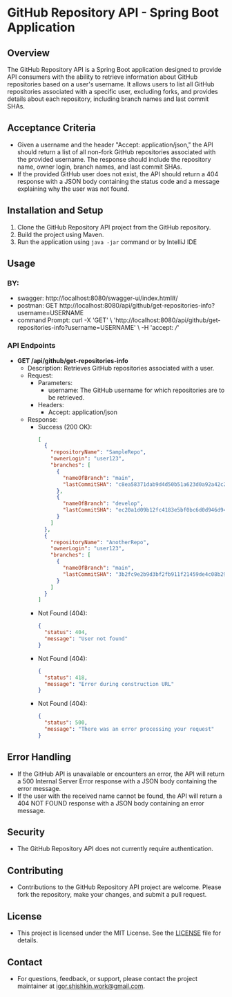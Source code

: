 # GitHub Repository API - Spring Boot Application

## Overview
The GitHub Repository API is a Spring Boot application designed to provide API consumers with the ability to retrieve information about GitHub repositories based on a user's username. It allows users to list all GitHub repositories associated with a specific user, excluding forks, and provides details about each repository, including branch names and last commit SHAs.

## Acceptance Criteria

- Given a username and the header "Accept: application/json," the API should return a list of all non-fork GitHub repositories associated with the provided username. The response should include the repository name, owner login, branch names, and last commit SHAs.
- If the provided GitHub user does not exist, the API should return a 404 response with a JSON body containing the status code and a message explaining why the user was not found.

## Installation and Setup

1. Clone the GitHub Repository API project from the GitHub repository.
2. Build the project using Maven.
3. Run the application using `java -jar` command or by IntelliJ IDE

## Usage

### BY:
 - swagger: http://localhost:8080/swagger-ui/index.html#/
 - postman: GET http://localhost:8080/api/github/get-repositories-info?username=USERNAME
 - command Prompt: curl -X 'GET' \ 'http://localhost:8080/api/github/get-repositories-info?username=USERNAME' \ -H 'accept: */*'

### API Endpoints

- **GET /api/github/get-repositories-info**
    - Description: Retrieves GitHub repositories associated with a user.
    - Request:
        - Parameters:
            - username: The GitHub username for which repositories are to be retrieved.
        - Headers:
            - Accept: application/json
    - Response:
        - Success (200 OK):
          ```json
          [
            {
              "repositoryName": "SampleRepo",
              "ownerLogin": "user123",
              "branches": [
                {
                  "nameOfBranch": "main",
                  "lastCommitSHA": "c8ea58371dab9d4d50b51a623d0a92a42c243e5f"
                },
                {
                  "nameOfBranch": "develop",
                  "lastCommitSHA": "ec20a1d09b12fc4183e5bf0bc6d0d946d940b948"
                }
              ]
            },
            {
              "repositoryName": "AnotherRepo",
              "ownerLogin": "user123",
              "branches": [
                {
                  "nameOfBranch": "main",
                  "lastCommitSHA": "3b2fc9e2b9d3bf2fb911f21459de4c08b29a9f3b"
                }
              ]
            }
          ]
          ```
        - Not Found (404):
          ```json
          {
            "status": 404,
            "message": "User not found"
          }
          ```
        - Not Found (404):
          ```json
          {
            "status": 418,
            "message": "Error during construction URL"
          }
          ```
        - Not Found (404):
          ```json
          {
            "status": 500,
            "message": "There was an error processing your request"
          }
          ```

## Error Handling

- If the GitHub API is unavailable or encounters an error, the API will return a 500 Internal Server Error response with a JSON body containing the error message.
- If the user with the received name cannot be found, the API will return a 404 NOT FOUND response with a JSON body containing an error message.

## Security

- The GitHub Repository API does not currently require authentication.

## Contributing

- Contributions to the GitHub Repository API project are welcome. Please fork the repository, make your changes, and submit a pull request.

## License

- This project is licensed under the MIT License. See the [LICENSE](https://choosealicense.com/licenses/mit/) file for details.

## Contact

- For questions, feedback, or support, please contact the project maintainer at igor.shishkin.work@gmail.com.
